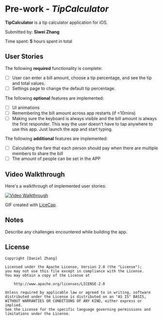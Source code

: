 # Pre-work - *TipCalculator*

**TipCalculator** is a tip calculator application for iOS.

Submitted by: **Siwei Zhang**

Time spent: **5** hours spent in total

## User Stories

The following **required** functionality is complete:

* [ ] User can enter a bill amount, choose a tip percentage, and see the tip and total values.
* [ ] Settings page to change the default tip percentage.

The following **optional** features are implemented:
* [ ] UI animations
* [ ] Remembering the bill amount across app restarts (if <10mins)
* [ ] Making sure the keyboard is always visible and the bill amount is always the first responder. This way the user doesn't have to tap anywhere to use this app. Just launch the app and start typing.

The following **additional** features are implemented:

- [ ] Calculating the fare that each person should pay when there are multiple members to share the bill
- [ ] The amount of people can be set in the APP

## Video Walkthrough 

Here's a walkthrough of implemented user stories:

<a href="http://imgur.com/s632TcX"><img src="http://i.imgur.com/s632TcX.gif" title="Video Walkthrough" /></a>

GIF created with [LiceCap](http://www.cockos.com/licecap/).

## Notes

Describe any challenges encountered while building the app.

## License

    Copyright [Daniel Zhang]

    Licensed under the Apache License, Version 2.0 (the "License");
    you may not use this file except in compliance with the License.
    You may obtain a copy of the License at

        http://www.apache.org/licenses/LICENSE-2.0

    Unless required by applicable law or agreed to in writing, software
    distributed under the License is distributed on an "AS IS" BASIS,
    WITHOUT WARRANTIES OR CONDITIONS OF ANY KIND, either express or implied.
    See the License for the specific language governing permissions and
    limitations under the License.
